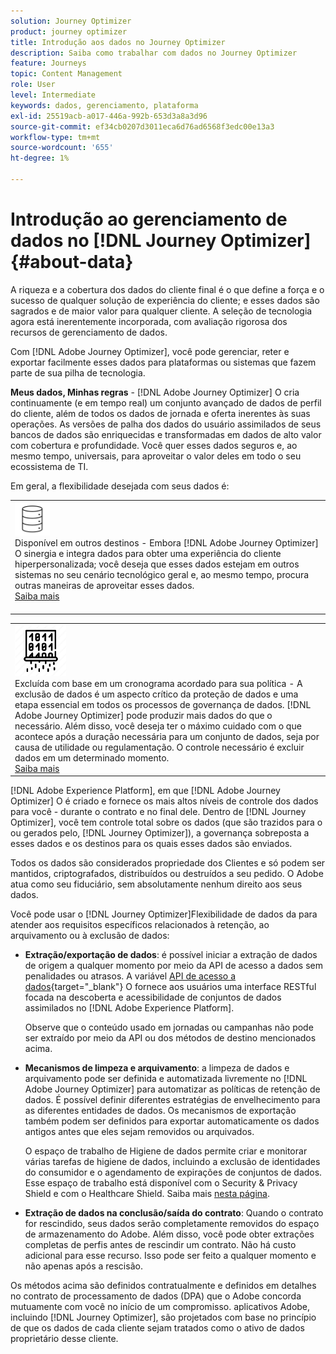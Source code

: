 ```yaml
---
solution: Journey Optimizer
product: journey optimizer
title: Introdução aos dados no Journey Optimizer
description: Saiba como trabalhar com dados no Journey Optimizer
feature: Journeys
topic: Content Management
role: User
level: Intermediate
keywords: dados, gerenciamento, plataforma
exl-id: 25519acb-a017-446a-992b-653d3a8a3d96
source-git-commit: ef34cb0207d3011eca6d76ad6568f3edc00e13a3
workflow-type: tm+mt
source-wordcount: '655'
ht-degree: 1%

---
```


# Introdução ao gerenciamento de dados no [!DNL Journey Optimizer] {#about-data}

A riqueza e a cobertura dos dados do cliente final é o que define a força e o sucesso de qualquer solução de experiência do cliente; e esses dados são sagrados e de maior valor para qualquer cliente. A seleção de tecnologia agora está inerentemente incorporada, com avaliação rigorosa dos recursos de gerenciamento de dados.

Com [!DNL Adobe Journey Optimizer], você pode gerenciar, reter e exportar facilmente esses dados para plataformas ou sistemas que fazem parte de sua pilha de tecnologia.

**Meus dados, Minhas regras** - [!DNL Adobe Journey Optimizer] O cria continuamente (e em tempo real) um conjunto avançado de dados de perfil do cliente, além de todos os dados de jornada e oferta inerentes às suas operações. As versões de palha dos dados do usuário assimilados de seus bancos de dados são enriquecidas e transformadas em dados de alto valor com cobertura e profundidade. Você quer esses dados seguros e, ao mesmo tempo, universais, para aproveitar o valor deles em todo o seu ecossistema de TI.

Em geral, a flexibilidade desejada com seus dados é:


<table style="table-layout:fixed">
<tr style="border: 0;">
  <td>
    <div><img alt="destinos" src="assets/do-not-localize/dest.png" /> 
    <br>Disponível em outros destinos - Embora [!DNL Adobe Journey Optimizer] O sinergia e integra dados para obter uma experiência do cliente hiperpersonalizada; você deseja que esses dados estejam em outros sistemas no seu cenário tecnológico geral e, ao mesmo tempo, procura outras maneiras de aproveitar esses dados.
    <div>
     <a href="../start/ajo-integrations.md">Saiba mais</a></div>
    </div>
    <br>
  </td>
</tr>
</table>

<!--td>
    <div><img alt="retention" src="assets/do-not-localize/retention.png" />  
    <br>Retained for a stipulated duration – Industry or regional regulations (such as GDPR or CCPA) or internal data governance policies stipulate how long or how short a duration, data needs to be maintained or archived in Adobe Experience Platform Data Lake. <a href="../privacy/get-started-privacy.md">Learn more</a></div>
  </td>
</tr>
<tr style="border: 0;"-->
<table style="table-layout:fixed">
<tr style="border: 0;">
  <td>
    <div><img alt="política" src="assets/do-not-localize/policy.png" /> 
    <br>Excluída com base em um cronograma acordado para sua política - A exclusão de dados é um aspecto crítico da proteção de dados e uma etapa essencial em todos os processos de governança de dados. [!DNL Adobe Journey Optimizer] pode produzir mais dados do que o necessário. Além disso, você deseja ter o máximo cuidado com o que acontece após a duração necessária para um conjunto de dados, seja por causa de utilidade ou regulamentação. O controle necessário é excluir dados em um determinado momento. 
    </div>
      <div>
     <a href="../privacy/data-hygiene.md">Saiba mais</a></div>
    </div>
  </td>
</tr>
</table>

[!DNL Adobe Experience Platform], em que [!DNL Adobe Journey Optimizer] O é criado e fornece os mais altos níveis de controle dos dados para você - durante o contrato e no final dele. Dentro de [!DNL Journey Optimizer], você tem controle total sobre os dados (que são trazidos para o ou gerados pelo, [!DNL Journey Optimizer]), a governança sobreposta a esses dados e os destinos para os quais esses dados são enviados.

Todos os dados são considerados propriedade dos Clientes e só podem ser mantidos, criptografados, distribuídos ou destruídos a seu pedido. O Adobe atua como seu fiduciário, sem absolutamente nenhum direito aos seus dados.

Você pode usar o [!DNL Journey Optimizer]Flexibilidade de dados da para atender aos requisitos específicos relacionados à retenção, ao arquivamento ou à exclusão de dados:

* **Extração/exportação de dados**: é possível iniciar a extração de dados de origem a qualquer momento por meio da API de acesso a dados sem penalidades ou atrasos. A variável [API de acesso a dados](https://experienceleague.adobe.com/docs/experience-platform/data-access/api.html?lang=pt-BR){target="_blank"} O fornece aos usuários uma interface RESTful focada na descoberta e acessibilidade de conjuntos de dados assimilados no [!DNL Adobe Experience Platform]. <!--In the future (on roadmap), you can use file-based destinations to export and migrate log data from Adobe Journey Optimizer. -->

  Observe que o conteúdo usado em jornadas ou campanhas não pode ser extraído por meio da API ou dos métodos de destino mencionados acima.

<!--
* **Profile Service Data Retention**: For Behavioral and Time series data appended to any Profile, you may choose to use Journey Optimizer’s default setting of retaining this data for up to 30 days from the date of its addition to a Profile, or until an alternative time-period selected by the you. The time that Adobe keeps this data varies from contract to contract, and is outlined in an organization’s data retention policy.

  Learn more about Experience Event expirations in [Adobe Experience Platform documentation](https://experienceleague.adobe.com/docs/experience-platform/profile/event-expirations.html){target="_blank"}.
-->

* **Mecanismos de limpeza e arquivamento**: a limpeza de dados e arquivamento pode ser definida e automatizada livremente no [!DNL Adobe Journey Optimizer] para automatizar as políticas de retenção de dados. É possível definir diferentes estratégias de envelhecimento para as diferentes entidades de dados. Os mecanismos de exportação também podem ser definidos para exportar automaticamente os dados antigos antes que eles sejam removidos ou arquivados.

  O espaço de trabalho de Higiene de dados permite criar e monitorar várias tarefas de higiene de dados, incluindo a exclusão de identidades do consumidor e o agendamento de expirações de conjuntos de dados. Esse espaço de trabalho está disponível com o Security &amp; Privacy Shield e com o Healthcare Shield. Saiba mais [nesta página](../privacy/data-hygiene.md).

<!--
* **Data Lake and Deletions**: Customer Data stored in the Data Lake can be retained by Journey Optimizer:
    
    * for 7 days to facilitate the onboarding of Customer Data into the Profile Services, after which it may be permanently deleted, or
    * until chosen to be deleted by you

-->

* **Extração de dados na conclusão/saída do contrato**: Quando o contrato for rescindido, seus dados serão completamente removidos do espaço de armazenamento do Adobe. Além disso, você pode obter extrações completas de perfis antes de rescindir um contrato. Não há custo adicional para esse recurso. Isso pode ser feito a qualquer momento e não apenas após a rescisão.

Os métodos acima são definidos contratualmente e definidos em detalhes no contrato de processamento de dados (DPA) que o Adobe concorda mutuamente com você no início de um compromisso. aplicativos Adobe, incluindo [!DNL Journey Optimizer], são projetados com base no princípio de que os dados de cada cliente sejam tratados como o ativo de dados proprietário desse cliente.
